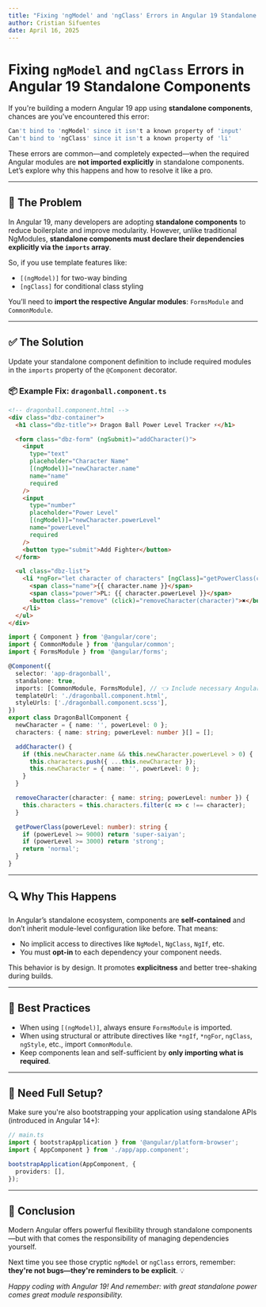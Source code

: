```yaml
---
title: "Fixing 'ngModel' and 'ngClass' Errors in Angular 19 Standalone Components"
author: Cristian Sifuentes
date: April 16, 2025
---
```


# Fixing `ngModel` and `ngClass` Errors in Angular 19 Standalone Components

If you're building a modern Angular 19 app using **standalone components**, chances are you've encountered this error:

```bash
Can't bind to 'ngModel' since it isn't a known property of 'input'
Can't bind to 'ngClass' since it isn't a known property of 'li'
```

These errors are common—and completely expected—when the required Angular modules are **not imported explicitly** in standalone components. Let’s explore why this happens and how to resolve it like a pro.

---

## 🎯 The Problem

In Angular 19, many developers are adopting **standalone components** to reduce boilerplate and improve modularity. However, unlike traditional NgModules, **standalone components must declare their dependencies explicitly via the `imports` array**.

So, if you use template features like:

- `[(ngModel)]` for two-way binding
- `[ngClass]` for conditional class styling

You’ll need to **import the respective Angular modules**: `FormsModule` and `CommonModule`.

---

## ✅ The Solution

Update your standalone component definition to include required modules in the `imports` property of the `@Component` decorator.

### 📦 Example Fix: `dragonball.component.ts`

```html
<!-- dragonball.component.html -->
<div class="dbz-container">
  <h1 class="dbz-title">⚡ Dragon Ball Power Level Tracker ⚡</h1>

  <form class="dbz-form" (ngSubmit)="addCharacter()">
    <input
      type="text"
      placeholder="Character Name"
      [(ngModel)]="newCharacter.name"
      name="name"
      required
    />
    <input
      type="number"
      placeholder="Power Level"
      [(ngModel)]="newCharacter.powerLevel"
      name="powerLevel"
      required
    />
    <button type="submit">Add Fighter</button>
  </form>

  <ul class="dbz-list">
    <li *ngFor="let character of characters" [ngClass]="getPowerClass(character.powerLevel)">
      <span class="name">{{ character.name }}</span>
      <span class="power">PL: {{ character.powerLevel }}</span>
      <button class="remove" (click)="removeCharacter(character)">✖</button>
    </li>
  </ul>
</div>

```


```ts
import { Component } from '@angular/core';
import { CommonModule } from '@angular/common';
import { FormsModule } from '@angular/forms';

@Component({
  selector: 'app-dragonball',
  standalone: true,
  imports: [CommonModule, FormsModule], // 👈 Include necessary Angular modules
  templateUrl: './dragonball.component.html',
  styleUrls: ['./dragonball.component.scss'],
})
export class DragonBallComponent {
  newCharacter = { name: '', powerLevel: 0 };
  characters: { name: string; powerLevel: number }[] = [];

  addCharacter() {
    if (this.newCharacter.name && this.newCharacter.powerLevel > 0) {
      this.characters.push({ ...this.newCharacter });
      this.newCharacter = { name: '', powerLevel: 0 };
    }
  }

  removeCharacter(character: { name: string; powerLevel: number }) {
    this.characters = this.characters.filter(c => c !== character);
  }

  getPowerClass(powerLevel: number): string {
    if (powerLevel >= 9000) return 'super-saiyan';
    if (powerLevel >= 3000) return 'strong';
    return 'normal';
  }
}
```

---

## 🔍 Why This Happens

In Angular’s standalone ecosystem, components are **self-contained** and don’t inherit module-level configuration like before. That means:

- No implicit access to directives like `NgModel`, `NgClass`, `NgIf`, etc.
- You must **opt-in** to each dependency your component needs.

This behavior is by design. It promotes **explicitness** and better tree-shaking during builds.

---

## 🧠 Best Practices

- When using `[(ngModel)]`, always ensure `FormsModule` is imported.
- When using structural or attribute directives like `*ngIf`, `*ngFor`, `ngClass`, `ngStyle`, etc., import `CommonModule`.
- Keep components lean and self-sufficient by **only importing what is required**.

---

## 🔧 Need Full Setup?

Make sure you're also bootstrapping your application using standalone APIs (introduced in Angular 14+):

```ts
// main.ts
import { bootstrapApplication } from '@angular/platform-browser';
import { AppComponent } from './app/app.component';

bootstrapApplication(AppComponent, {
  providers: [],
});
```

---

## 📌 Conclusion

Modern Angular offers powerful flexibility through standalone components—but with that comes the responsibility of managing dependencies yourself.

Next time you see those cryptic `ngModel` or `ngClass` errors, remember: **they're not bugs—they're reminders to be explicit**. 💡

_Happy coding with Angular 19! And remember: with great standalone power comes great module responsibility._
